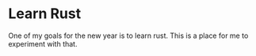 # Learn Rust

One of my goals for the new year is to learn rust. This is a place for me to
experiment with that. 
